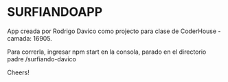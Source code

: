 # SURFIANDOAPP

App creada por Rodrigo Davico como projecto para clase de CoderHouse - camada: 16905.

Para correrla, ingresar npm start en la consola, parado en el directorio padre /surfiando-davico

Cheers!